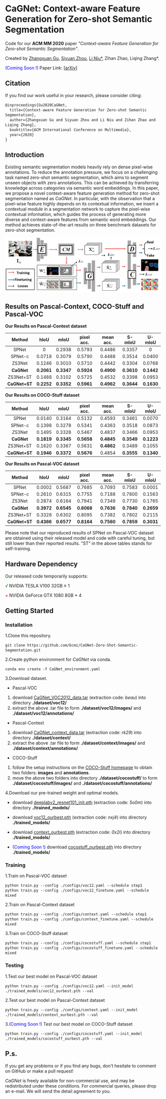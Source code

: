 # CaGNet: Context-aware Feature Generation for Zero-shot Semantic Segmentation

Code for our **ACM MM 2020** paper *"Context-aware Feature Generation for Zero-shot Semantic Segmentation"*.

Created by [Zhangxuan Gu](https://github.com/zhangxgu), [Siyuan Zhou](https://github.com/Siyuan-Zhou), [Li Niu\*](https://github.com/ustcnewly), Zihan Zhao, Liqing Zhang\*.

<font color=blue>(Coming Soon !)</font> Paper Link: [[arXiv\]]()

## Citation

If you find our work useful in your research, please consider citing:

```
@inproceedings{Gu2020CaGNet,
  title={Context-aware Feature Generation for Zero-shot Semantic Segmentation},
  author={Zhangxuan Gu and Siyuan Zhou and Li Niu and Zihan Zhao and Liqing Zhang},
  booktitle={ACM International Conference on Multimedia},
  year={2020}
}
```

## Introduction

Existing semantic segmentation models heavily rely on dense pixel-wise annotations. To reduce the annotation pressure, we focus on a challenging task named zero-shot semantic segmentation, which aims to segment unseen objects with zero annotations. This can be achieved by transferring knowledge across categories via semantic word embeddings. In this paper, we propose a novel context-aware feature generation method for zero-shot segmentation named as *CaGNet*. In particular, with the observation that a pixel-wise feature highly depends on its contextual information, we insert a contextual module in a segmentation network to capture the pixel-wise contextual information, which guides the process of generating more diverse and context-aware features from semantic word embeddings. Our method achieves state-of-the-art results on three benchmark datasets for zero-shot segmentation.

[![Overview of Our CaGNet](./figures/overview.JPG?raw=true)](./figures/overview.JPG?raw=true)

## Results on Pascal-Context, COCO-Stuff and Pascal-VOC

**Our Results on Pascal-Context dataset**

| Method    | hIoU      | mIoU      | pixel acc. | mean acc. | S-mIoU   | U-mIoU    |
| :-------: | :-------: | :-------: | :--------: | :-------: | :-------: | :-------: |
| SPNet     | 0         | 0.2938    | 0.5793      | 0.4486    | 0.3357    | 0           |
| SPNet-c   | 0.0718    | 0.3079    | 0.5790      | 0.4488    | 0.3514    | 0.0400      |
| ZS3Net    | 0.1246 | 0.3010 | 0.5710 | 0.4442 | 0.3304 | 0.0768  |
| **CaGNet**| **0.2061** | **0.3347** | **0.5924** | **0.4900** | **0.3610** | **0.1442** |
| ZS3Net+ST | 0.1488 | 0.3102 | 0.5725 | 0.4532 | 0.3398 | 0.0953  |
| **CaGNet+ST** | **0.2252** | **0.3352** | **0.5961** | **0.4962** | **0.3644** | **0.1630** |

**Our Results on COCO-Stuff dataset**

| Method    | hIoU      | mIoU      | pixel acc. | mean acc. | S-mIoU   | U-mIoU    |
| :-------: | :-------: | :-------: | :--------: | :-------: | :-------: | :-------: |
| SPNet     | 0.0140 | 0.3164 | 0.5132 | 0.4593 | 0.3461 | 0.0070  |
| SPNet-c   | 0.1398 | 0.3278 | 0.5341 | 0.4363 | 0.3518 | 0.0873 |
| ZS3Net    | 0.1495 | 0.3328 | 0.5467 | 0.4837 | 0.3466 | 0.0953  |
| **CaGNet**| **0.1819** | **0.3345** | **0.5658** | **0.4845** | **0.3549** | **0.1223** |
| ZS3Net+ST | 0.1620 | 0.3367 | 0.5631 | **0.4862** | 0.3489 | 0.1055  |
| **CaGNet+ST** | **0.1946** | **0.3372** | **0.5676** | 0.4854 | **0.3555** | **0.1340** |

**Our Results on Pascal-VOC dataset**

| Method    | hIoU      | mIoU      | pixel acc. | mean acc. | S-mIoU   | U-mIoU    |
| :-------: | :-------: | :-------: | :--------: | :-------: | :-------: | :-------: |
| SPNet     | 0.0002 | 0.5687 | 0.7685 | 0.7093 | 0.7583 | 0.0001  |
| SPNet-c   |   0.2610   | 0.6315 | 0.7755 | 0.7188 |   0.7800   | 0.1563  |
| ZS3Net |   0.2874   |   0.6164   | 0.7941 | 0.7349 | 0.7730 | 0.1765  |
| **CaGNet**| **0.3972** | **0.6545** | **0.8068** | **0.7636** | **0.7840** | **0.2659** |
| ZS3Net+ST | 0.3328 |   0.6302   | 0.8095 | 0.7382 | 0.7802 | 0.2115 |
| **CaGNet+ST** | **0.4366** | **0.6577** | **0.8164** | **0.7560** | **0.7859** | **0.3031** |

Please note that our reproduced results of SPNet on Pascal-VOC dataset are obtained using their released model and code with careful tuning, but still lower than their reported results. “ST” in the above tables stands for self-training. 

## Hardware Dependency

Our released code temporarily supports:

 <font color=green>√</font>  NVIDIA TESLA V100 32GB  ≥  1

 <font color=red>×</font>  NVIDIA GeForce GTX 1080 8GB  *  4

## Getting Started

### Installation

1.Clone this repository.

```
git clone https://github.com/bcmi/CaGNet-Zero-Shot-Semantic-Segmentation.git
```

2.Create python environment for *CaGNet* via conda.

```
conda env create -f CaGNet_environment.yaml
```

3.Download dataset.

  - Pascal-VOC
1) download [CaGNet_VOC2012_data.tar](https://pan.baidu.com/s/17aEkQuwL7VQRSACUV97Pkw) (extraction code: *beau*) into directory **./dataset/voc12/**
2) extract the above .tar file to form **./dataset/voc12/images/** and **./dataset/voc12/annotations/**

  - Pascal-Context
1) download [CaGNet_context_data.tar](https://pan.baidu.com/s/11f22mnXQRGAR78QR8-W9ow) (extraction code: *rk29*) into directory **./dataset/context/**
2) extract the above .tar file to form **./dataset/context/images/** and **./dataset/context/annotations/**

  - COCO-Stuff
1) follow the setup instructions on the [COCO-Stuff homepage](https://github.com/nightrome/cocostuff) to obtain two folders: **images** and **annotations**.
2) move the above two folders into directory **./dataset/cocostuff/** to form **./dataset/cocostuff/images/** and **./dataset/cocostuff/annotations/**

4.Download our pre-trained weight and optimal models.

  - download [deeplabv2_resnet101_init.pth](https://pan.baidu.com/s/1N0spp4zKBWpo6pD2kCbqeA) (extraction code: *5o0m*) into directory **./trained_models/**
  - download [voc12_ourbest.pth](https://pan.baidu.com/s/11npWXmwMNLpOfj0wjWOiGg) (extraction code: *nxj4*) into directory **./trained_models/**

  - download [context_ourbest.pth](https://pan.baidu.com/s/1-ULedCAlo16kmbJKUrjsAQ) (extraction code: *0x2i*) into directory **./trained_models/**

  - <font color=blue>(Coming Soon !)</font> download [cocostuff_ourbest.pth]() into directory **./trained_models/**

### Training

1.Train on Pascal-VOC dataset

```
python train.py --config ./configs/voc12.yaml --schedule step1
python train.py --config ./configs/voc12_finetune.yaml --schedule mixed
```

2.Train on Pascal-Context dataset

```
python train.py --config ./configs/context.yaml --schedule step1
python train.py --config ./configs/context_finetune.yaml --schedule mixed
```

3.Train on COCO-Stuff dataset

```
python train.py --config ./configs/cocostuff.yaml --schedule step1
python train.py --config ./configs/cocostuff_finetune.yaml --schedule mixed
```

### Testing

1.Test our best model on Pascal-VOC dataset

```
python train.py --config ./configs/voc12.yaml --init_model ./trained_models/voc12_ourbest.pth --val
```

2.Test our best model on Pascal-Context dataset

```
python train.py --config ./configs/context.yaml --init_model ./trained_models/context_ourbest.pth --val
```

3.<font color=blue>(Coming Soon !)</font> Test our best model on COCO-Stuff dataset

```
python train.py --config ./configs/cocostuff.yaml --init_model ./trained_models/cocostuff_ourbest.pth --val
```

## P.s.

If you get any problems or if you find any bugs, don't hesitate to comment on GitHub or make a pull request!

*CaGNet* is freely available for non-commercial use, and may be redistributed under these conditions. For commercial queries, please drop an e-mail. We will send the detail agreement to you.
